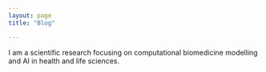 ```yaml
---
layout: page
title: "Blog"

---
```


I am a scientific research focusing on computational biomedicine modelling and AI in health and life sciences. 
